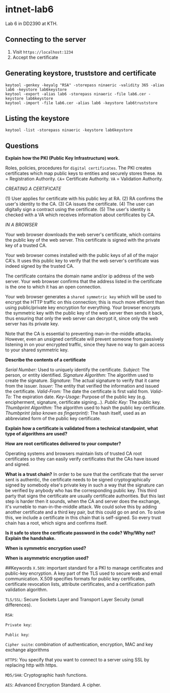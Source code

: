 # intnet-lab6
Lab 6 in DD2390 at KTH.

## Connecting to the server
1. Visit `https://localhost:1234`
2. Accept the certificate

## Generating keystore, truststore and certificate
```
keytool -genkey -keyalg "RSA" -storepass ninaeric -validity 365 -alias lab6 -keystore lab6keystore
keytool -export -alias lab6 -storepass ninaeric -file lab6.cer -keystore lab6keystore
keytool -import -file lab6.cer -alias lab6 -keystore lab6truststore
```

## Listing the keystore
`keytool -list -storepass ninaeric -keystore lab6keystore`

## Questions

**Explain how the PKI (Public Key Infrastructure) work.**

Roles, policies, procedures for `digital certificates`. The PKI creates certificates which map public keys to entities and securely stores these. `RA` = Registration Authority. `CA`= Certificate Authority. `VA` = Validation Authority.

_CREATING A CERTIFICATE_

(1) User applies for certificate with his public key at RA. (2) RA confirms the user's identity to the CA. (3) CA issues the certificate. (4) The user can digitally sign a contract using the certificate. (5) The user's identity is checked with a VA which receives information about certificates by CA.

_IN A BROWSER_

Your web browser downloads the web server's certificate, which contains the public key of the web server. This certificate is signed with the private key of a trusted CA.

Your web browser comes installed with the public keys of all of the major CA's. It uses this public key to verify that the web server's certificate was indeed signed by the trusted CA.

The certificate contains the domain name and/or ip address of the web server. Your web browser confirms that the address listed in the certificate is the one to which it has an open connection.

Your web browser generates a `shared symmetric key` which will be used to encrypt the HTTP traffic on this connection; this is much more efficient than using public/private key encryption for everything. Your browser encrypts the symmetric key with the public key of the web server then sends it back, thus ensuring that only the web server can decrypt it, since only the web server has its private key.

Note that the CA is essential to preventing man-in-the-middle attacks. However, even an unsigned certificate will prevent someone from passively listening in on your encrypted traffic, since they have no way to gain access to your shared symmetric key.


**Describe the contents of a certificate**

_Serial Number:_ Used to uniquely identify the certificate.
_Subject:_ The person, or entity identified.
_Signature Algorithm:_ The algorithm used to create the signature.
_Signature:_ The actual signature to verify that it came from the issuer.
_Issuer:_ The entity that verified the information and issued the certificate.
_Valid-From:_ The date the certificate is first valid from.
_Valid-To:_ The expiration date.
_Key-Usage:_ Purpose of the public key (e.g. encipherment, signature, certificate signing...).
_Public Key:_ The public key.
_Thumbprint Algorithm:_ The algorithm used to hash the public key certificate.
_Thumbprint (also known as fingerprint):_ The hash itself, used as an abbreviated form of the public key certificate.

**Explain how a certificate is validated from a technical standpoint, what type of algorithms are used?**


**How are root certificates delivered to your computer?**

Operating systems and browsers maintain lists of trusted CA root certificates so they can easily verify certificates that the CAs have issued and signed.

**What is a trust chain?**
In order to be sure that the certificate that the server sent is authentic, the certificate needs to be signed cryptographically signed by somebody else's private key in such a way that the signature can be verified by anybody who has the corresponding public key. This third party that signs the certificate are usually certificate authorities. But this last step is harder then it sounds, when the CA and server does the exchange, it's vurneble to  man-in-the-middle attack. We could solve this by adding another certificate and a third key pair, but this could go on and on. To solve this, we include a certificate in this chain that is self-signed. So every trust chain has a root, which signs and confirms itself. 


**Is it safe to store the certificate password in the code? Why/Why not? Explain the handshake.**


**When is symmetric encryption used?**


**When is asymmetric encryption used?**




##Keywords
`X.509`: important standard for a PKI to manage certificates and public-key encryption. A key part of the TLS used to secure web and email communication. X.509 specifies formats for public key certificates, certificate revocation lists, attribute certificates, and a certification path validation algorithm.

`TLS/SSL`: Secure Sockets Layer and Transport Layer Secuity (small differences).

`RSA`:

`Private key`:

`Public key`:

`Cipher suite`: combination of authentication, encryption, MAC and key exchange algorithms

`HTTPS`: You specify that you want to connect to a server using SSL by replacing http with https.

`MD5/SHA`: Cryptographic hash functions.

`AES`: Advanced Encryption Standard. A cipher.


